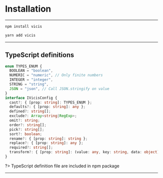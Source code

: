 # Installation

---

```bash
npm install vicis
```

```bash
yarn add vicis
```

---

## TypeScript definitions

```typescript
enum TYPES_ENUM {
  BOOLEAN = "boolean",
  NUMERIC = "numeric", // Only finite numbers
  INTEGER = "integer",
  STRING = "string",
  JSON = "json", // Call JSON.stringify on value
}
interface IVicisConfig {
  cast?: { [prop: string]: TYPES_ENUM };
  defaults?: { [prop: string]: any };
  defined?: string[];
  exclude?: Array<string|RegExp>;
  omit?: string;
  order?: string[];
  pick?: string[];
  sort?: boolean;
  rename?: { [prop: string]: string };
  replace?: { [prop: string]: any };
  required?: string[];
  transform?: { [prop: string]: (value: any, key: string, data: object) => any | Function };
}
```

?> TypeScript definition file are included in npm package

---
